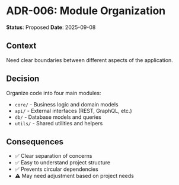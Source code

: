 # ADR-006: Module Organization

**Status**: Proposed
**Date**: 2025-09-08

## Context
Need clear boundaries between different aspects of the application.

## Decision
Organize code into four main modules:
- `core/` - Business logic and domain models
- `api/` - External interfaces (REST, GraphQL, etc.)
- `db/` - Database models and queries
- `utils/` - Shared utilities and helpers

## Consequences
- ✅ Clear separation of concerns
- ✅ Easy to understand project structure
- ✅ Prevents circular dependencies
- ⚠️ May need adjustment based on project needs
